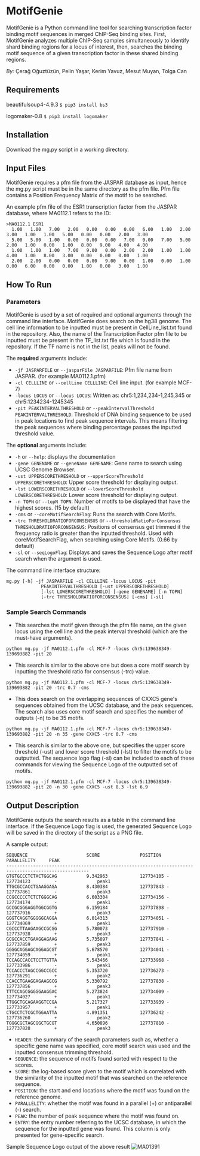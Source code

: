 # MotifGenie
MotifGenie is a Python command line tool for searching transcription factor binding motif sequences in merged ChIP-Seq binding sites. First, MotifGenie analyzes multiple ChIP-Seq samples simultaneously to identify shard binding regions for a locus of interest, then, searches the binding motif sequence of a given transcription factor in these shared binding regions.

*By:* Çerağ Oğuztüzün, Pelin Yaşar, Kerim Yavuz, Mesut Muyan, Tolga Can

## Requirements 
beautifulsoup4-4.9.3
`$ pip3 install bs3` 

logomaker-0.8 
`$ pip3 install logomaker`
## Installation  
Download the mg.py script in a working directory.
## Input Files 
MotifGenie requires a pfm file from the JASPAR database as input, hence the mg.py script must be in the same directory as the pfm file. Pfm file contains a Position Frequency Matrix of the motif to be searched.

An example pfm file of the ESR1 transcription factor from the JASPAR database, where MA0112.1 refers to the ID:
```
>MA0112.1 ESR1
  1.00   1.00   7.00   2.00   0.00   0.00   0.00   6.00   1.00   2.00   3.00   1.00   1.00   5.00   0.00   0.00   2.00   3.00
  5.00   5.00   1.00   0.00   0.00   0.00   7.00   0.00   7.00   5.00   2.00   1.00   0.00   1.00   8.00   9.00   4.00   4.00
  1.00   1.00   1.00   7.00   9.00   0.00   2.00   2.00   1.00   1.00   4.00   1.00   8.00   3.00   0.00   0.00   0.00   1.00
  2.00   2.00   0.00   0.00   0.00   9.00   0.00   1.00   0.00   1.00   0.00   6.00   0.00   0.00   1.00   0.00   3.00   1.00
```
## How To Run
### Parameters
MotifGenie is used by a set of required and optional arguments through the command line interface. MotifGenie does search on the hg38 genome. The cell line information to be inputted must be present in CellLine_list.txt found in the repository. Also, the name of the Transcription Factor pfm file to be inputted must be present in the TF_list.txt file which is found in the repository. If the TF name is not in the list, peaks will not be found.

The **required** arguments include:
- `-jf JASPARFILE` or `--jasparFile JASPARFILE`: Pfm file name from JASPAR. (for example MA0112.1.pfm)
- `-cl CELLLINE` or `--cellLine CELLLINE`: Cell line input. (for example MCF-7)
- `-locus LOCUS` or `--locus LOCUS`: Written as: chr5:1,234,234-1,245,345 or chr5:1234234-1245345
- `-pit PEAKINTERVALTHRESHOLD` or `--peakIntervalThreshold PEAKINTERVALTHRESHOLD`: Threshold of DNA binding sequence to be used in peak locations to find peak sequence intervals. This means filtering the peak sequences where binding percentage passes the inputted threshold value.

The **optional** arguments include:
- `-h` or `--help`: displays the documentation
- `-gene GENENAME` or `--geneName GENENAME`: Gene name to search using UCSC Genome Browser.
- `-ust UPPERSCORETHRESHOLD` or `--upperScoreThreshold UPPERSCORETHRESHOLD`: Upper score threshold for displaying output.
- `-lst LOWERSCORETHRESHOLD` or `--lowerScoreThreshold LOWERSCORETHRESHOLD`: Lower score threshold for displaying output.
- `-n TOPN` or `--topN TOPN`: Number of motifs to be displayed that have the highest scores. (15 by default)
- `-cms` or `--coreMotifSearchFlag`: Runs the search with Core Motifs.
- `-trc THRESHOLDRATIOFORCONSENSUS` or `--thresholdRatioForConsensus THRESHOLDRATIOFORCONSENSUS`: Positions of consensus get trimmed if the frequency ratio is greater than the inputted threshold. Used with coreMotifSearchFlag, when searching using Core Motifs. (0.66 by default)
- `-sl` or `--seqLogoFlag`: Displays and saves the Sequence Logo after motif search when the argument is used.

The command line interface structure: 
```
mg.py [-h] -jf JASPARFILE -cl CELLLINE -locus LOCUS -pit
             PEAKINTERVALTHRESHOLD [-ust UPPERSCORETHRESHOLD]
             [-lst LOWERSCORETHRESHOLD] [-gene GENENAME] [-n TOPN]
             [-trc THRESHOLDRATIOFORCONSENSUS] [-cms] [-sl]
```
### Sample Search Commands
- This searches the motif given through the pfm file name, on the given locus using the cell line and the peak interval threshold (which are the must-have arguments).

`python mg.py -jf MA0112.1.pfm -cl MCF-7 -locus chr5:139638349-139693882 -pit 20`
- This search is similar to the above one but does a core motif search by inputting the threshold ratio for consensus (-trc) value.

`python mg.py -jf MA0112.1.pfm -cl MCF-7 -locus chr5:139638349-139693882 -pit 20 -trc 0.7 -cms`
- This does search on the overlapping sequences of CXXC5 gene's sequences obtained from the UCSC database, and the peak sequences. The search also uses core motif search and specifies the number of outputs (-n) to be 35 motifs.

`python mg.py -jf MA0112.1.pfm -cl MCF-7 -locus chr5:139638349-139693882 -pit 20 -n 35 -gene CXXC5 -trc 0.7 -cms`
- This search is similar to the above one, but specifies the upper score threshold (-ust) and lower score threshold (-lst) to filter the motifs to be outputted. The sequence logo flag (-sl) can be included to each of these commands for viewing the Sequence Logo of the outputted set of motifs.

`python mg.py -jf MA0112.1.pfm -cl MCF-7 -locus chr5:139638349-139693882 -pit 20 -n 30 -gene CXXC5 -ust 8.3 -lst 6.9`
## Output Description 
MotifGenie outputs the search results as a table in the command line interface. If the Sequence Logo flag is used, the generated Sequence Logo will be saved in the directory of the script as a PNG file.

A sample output:
```
SEQUENCE                      SCORE               POSITION                      PARALLELITY     PEAK
-----------------------------------------------------------------------------------------------------
GTGTGCCCTCTACTGGCAG           9.342963            127734105 - 127734123         -               peak1
TTGCGCCACCTGAAGGAGA           8.430384            127737843 - 127737861         -               peak3
CCGCCCCCTCTCTGGGCAG           6.603304            127734156 - 127734174         -               peak1
GCCGCGGGAGGTGGCGGTG           6.159184            127737898 - 127737916         +               peak3
GGGTCAGGTGGGGGCAGGA           6.014313            127734051 - 127734069         +               peak1
CGCCCTTAAGAAGCCGCGG           5.780073            127737910 - 127737928         +               peak3
GCGCCACCTGAAGGAGAAG           5.735097            127737841 - 127737859         +               peak3
GGGGCAGGAGCAGGAGCGT           5.678570            127734041 - 127734059         +               peak1
TCCAGCCACCTCCTTGTTA           5.543466            127733968 - 127733986         -               peak1
TCCACCCTAGCCGGCCGCC           5.353720            127736273 - 127736291         +               peak2
CCACCTGAAGGAGAAGGCG           5.330792            127737838 - 127737856         +               peak3
TTTCCAGCGGGGGAAGGAC           5.273824            127734009 - 127734027         +               peak1
TTGGCTGCAGAAGGTCCGA           5.217327            127733939 - 127733957         +               peak1
CTGCCTCTCGCTGGAATTA           4.891351            127736242 - 127736260         +               peak2
TGGGCGCTAGCGGCTGCGT           4.650896            127737810 - 127737828         +               peak3
```

- `HEADER`: the summary of the search parameters such as, whether a specific gene name was specified, core motif search was used and the inputted consensus trimming threshold.
- `SEQUENCE`: the sequence of motifs found sorted with respect to the scores.
- `SCORE`: the log-based score given to the motif which is correlated with the similarity of the inputted motif that was searched on the reference sequence.
- `POSITION`: the start and end locations where the motif was found on the reference genome.
- `PARALLELITY`: whether the motif was found in a parallel (+) or antiparallel (-) search.
- `PEAK`: the number of peak sequence where the motif was found on.
- `ENTRY`: the entry number referring to the UCSC database, in which the sequence for the inputted gene was found. This column is only presented for gene-specific search.

Sample Sequence Logo output of the above result
![MA01391](https://user-images.githubusercontent.com/38559757/109424770-33a06f00-79f6-11eb-83ec-fdbf9fc6b904.png)

